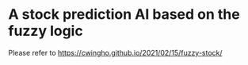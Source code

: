 # A stock prediction AI based on the fuzzy logic
 
Please refer to https://cwingho.github.io/2021/02/15/fuzzy-stock/
